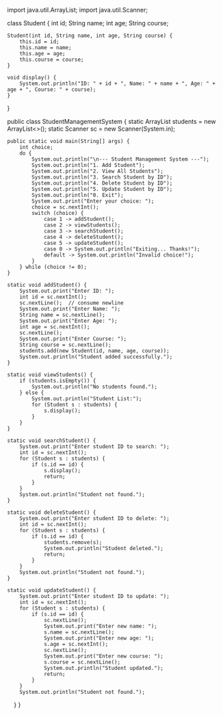 import java.util.ArrayList;
import java.util.Scanner;

class Student {
    int id;
    String name;
    int age;
    String course;

    Student(int id, String name, int age, String course) {
        this.id = id;
        this.name = name;
        this.age = age;
        this.course = course;
    }

    void display() {
        System.out.println("ID: " + id + ", Name: " + name + ", Age: " + age + ", Course: " + course);
    }
}

public class StudentManagementSystem {
    static ArrayList<Student> students = new ArrayList<>();
    static Scanner sc = new Scanner(System.in);

    public static void main(String[] args) {
        int choice;
        do {
            System.out.println("\n--- Student Management System ---");
            System.out.println("1. Add Student");
            System.out.println("2. View All Students");
            System.out.println("3. Search Student by ID");
            System.out.println("4. Delete Student by ID");
            System.out.println("5. Update Student by ID");
            System.out.println("0. Exit");
            System.out.print("Enter your choice: ");
            choice = sc.nextInt();
            switch (choice) {
                case 1 -> addStudent();
                case 2 -> viewStudents();
                case 3 -> searchStudent();
                case 4 -> deleteStudent();
                case 5 -> updateStudent();
                case 0 -> System.out.println("Exiting... Thanks!");
                default -> System.out.println("Invalid choice!");
            }
        } while (choice != 0);
    }

    static void addStudent() {
        System.out.print("Enter ID: ");
        int id = sc.nextInt();
        sc.nextLine();  // consume newline
        System.out.print("Enter Name: ");
        String name = sc.nextLine();
        System.out.print("Enter Age: ");
        int age = sc.nextInt();
        sc.nextLine();
        System.out.print("Enter Course: ");
        String course = sc.nextLine();
        students.add(new Student(id, name, age, course));
        System.out.println("Student added successfully.");
    }

    static void viewStudents() {
        if (students.isEmpty()) {
            System.out.println("No students found.");
        } else {
            System.out.println("Student List:");
            for (Student s : students) {
                s.display();
            }
        }
    }

    static void searchStudent() {
        System.out.print("Enter student ID to search: ");
        int id = sc.nextInt();
        for (Student s : students) {
            if (s.id == id) {
                s.display();
                return;
            }
        }
        System.out.println("Student not found.");
    }

    static void deleteStudent() {
        System.out.print("Enter student ID to delete: ");
        int id = sc.nextInt();
        for (Student s : students) {
            if (s.id == id) {
                students.remove(s);
                System.out.println("Student deleted.");
                return;
            }
        }
        System.out.println("Student not found.");
    }

    static void updateStudent() {
        System.out.print("Enter student ID to update: ");
        int id = sc.nextInt();
        for (Student s : students) {
            if (s.id == id) {
                sc.nextLine();
                System.out.print("Enter new name: ");
                s.name = sc.nextLine();
                System.out.print("Enter new age: ");
                s.age = sc.nextInt();
                sc.nextLine();
                System.out.print("Enter new course: ");
                s.course = sc.nextLine();
                System.out.println("Student updated.");
                return;
            }
        }
        System.out.println("Student not found.");
    }
}
